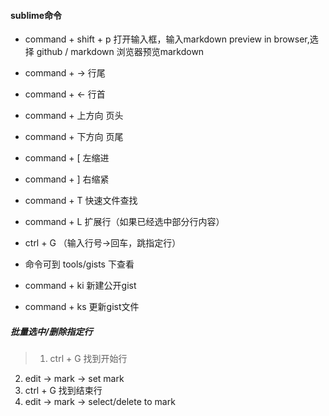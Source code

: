 #### sublime命令
- command + shift + p 打开输入框，输入markdown preview in browser,选择 github / markdown 浏览器预览markdown
- command + -> 行尾
- command + <- 行首
- command + 上方向 页头
- command + 下方向 页尾
- command + [ 左缩进
- command + ] 右缩紧
- command + T 快速文件查找
- command + L 扩展行（如果已经选中部分行内容）
- ctrl + G （输入行号->回车，跳指定行）

- 命令可到 tools/gists 下查看
- command + ki 新建公开gist
- command + ks 更新gist文件

##### 批量选中/删除指定行
> 1. ctrl + G 找到开始行
2. edit -> mark -> set mark
3. ctrl + G 找到结束行
4. edit -> mark -> select/delete to mark
